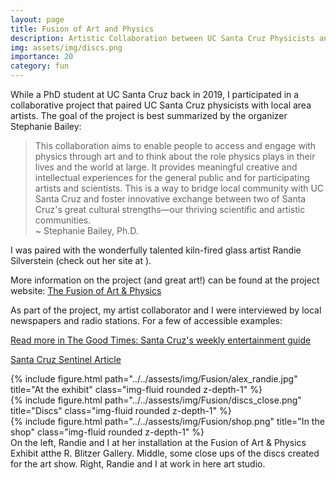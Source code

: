 ```yaml
---
layout: page
title: Fusion of Art and Physics
description: Artistic Collaboration between UC Santa Cruz Physicists and Local Artists
img: assets/img/discs.png
importance: 20
category: fun
---
```



While a PhD student at UC Santa Cruz back in 2019, I participated in a collaborative project that paired UC Santa Cruz physicists with local area artists. The goal of the project is best summarized by the organizer Stephanie Bailey:


<blockquote>This collaboration aims to enable people to access and engage with physics through art and to think about the role physics plays in their lives and the world at large. It provides meaningful creative and intellectual experiences for the general public and for participating artists and scientists. This is a way to bridge local community with UC Santa Cruz and foster innovative exchange between two of Santa Cruz's great cultural strengths—our thriving scientific and artistic communities.

<footer>~ Stephanie Bailey, Ph.D.</footer>
</blockquote>


I was paired with the wonderfully talented kiln-fired glass artist Randie Silverstein (check out her site at ). 


More information on the project (and great art!) can be found at the project website: <a href="https://slbailey109.wixsite.com/fusion/about">The Fusion of Art & Physics</a>

As part of the project, my artist collaborator and I were interviewed by local newspapers and radio stations. For a few of accessible examples:

<a href="https://www.goodtimes.sc/fusion-art-physics/">Read more in The Good Times: Santa Cruz's weekly entertainment guide</a>


<a href="https://www.santacruzsentinel.com/2019/02/27/art-seen-fusion-of-art-physics-exhibit-opens-march-1/"> Santa Cruz Sentinel Article</a>




<div class="row">
    <div class="col-sm mt-3 mt-md-0">
        {% include figure.html path="../../assests/img/Fusion/alex_randie.jpg" title="At the exhibit" class="img-fluid rounded z-depth-1" %}
    </div>
    <div class="col-sm mt-3 mt-md-0">
        {% include figure.html path="../../assests/img/Fusion/discs_close.png" title="Discs" class="img-fluid rounded z-depth-1" %}
    </div> 
    <div class="col-sm mt-3 mt-md-0">
        {% include figure.html path="../../assests/img/Fusion/shop.png" title="In the shop" class="img-fluid rounded z-depth-1" %}
    </div>
</div>
<div class="caption">
    On the left, Randie and I at her installation at the Fusion of Art & Physics Exhibit atthe R. Blitzer Gallery. Middle, some close ups of the discs created for the art show. Right, Randie and I at work in here art studio.
</div>